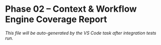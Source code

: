 # Phase 02 – Context & Workflow Engine Coverage Report

_This file will be auto-generated by the VS Code task after integration tests run._
